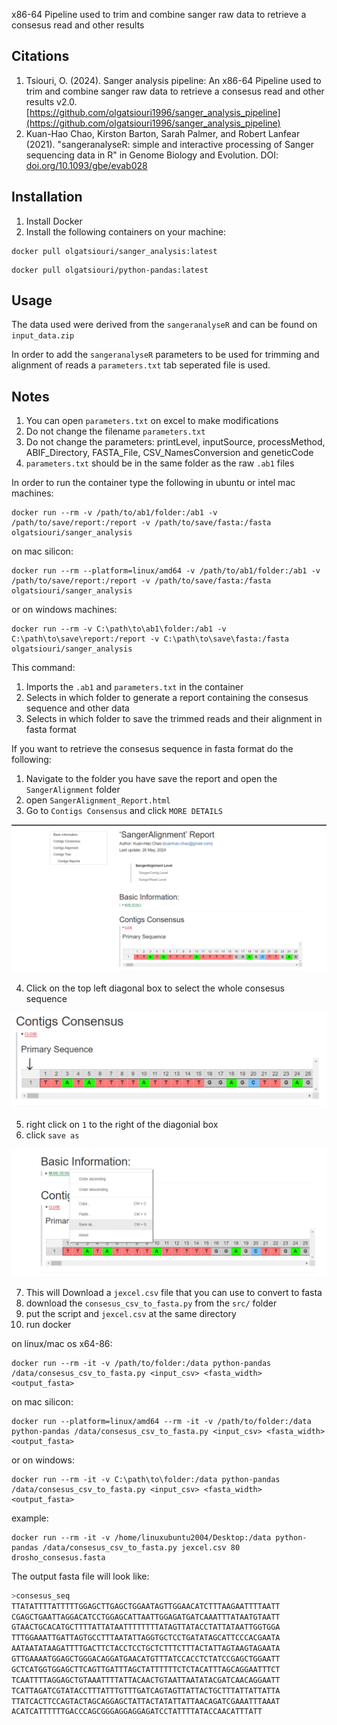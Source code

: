 x86-64 Pipeline used to trim and combine sanger raw data to retrieve a consesus read and other results  

## Citations
1. Tsiouri, O. (2024). Sanger analysis pipeline: An x86-64 Pipeline used to trim and combine sanger raw data to retrieve a consesus read and other results v2.0. [https://github.com/olgatsiouri1996/sanger_analysis_pipeline](https://github.com/olgatsiouri1996/sanger_analysis_pipeline)
2. Kuan-Hao Chao, Kirston Barton, Sarah Palmer, and Robert Lanfear (2021). "sangeranalyseR: simple and interactive processing of Sanger sequencing data in R" in Genome Biology and Evolution. DOI: [doi.org/10.1093/gbe/evab028](https://doi.org/10.1093/gbe/evab028)

## Installation
1. Install Docker
2. Install the following containers on your machine:

```shell
docker pull olgatsiouri/sanger_analysis:latest
```

```shell
docker pull olgatsiouri/python-pandas:latest
```

## Usage

The data used were derived from the `sangeranalyseR` and can be found on `input_data.zip`

In order to add the `sangeranalyseR` parameters to be used for trimming and alignment of reads a `parameters.txt` tab seperated file is used.  

## Νotes
1. You can open `parameters.txt` on excel to make modifications
2. Do not change the filename `parameters.txt`
3. Do not change the parameters: printLevel, inputSource, processMethod, ABIF_Directory, FASTA_File, CSV_NamesConversion and geneticCode
4. `parameters.txt` should be in the same folder as the raw `.ab1` files

In order to run the container type the following in ubuntu or intel mac machines:  

```shell
docker run --rm -v /path/to/ab1/folder:/ab1 -v /path/to/save/report:/report -v /path/to/save/fasta:/fasta olgatsiouri/sanger_analysis  
```
on mac silicon:

```shell
docker run --rm --platform=linux/amd64 -v /path/to/ab1/folder:/ab1 -v /path/to/save/report:/report -v /path/to/save/fasta:/fasta olgatsiouri/sanger_analysis  
```

or on windows machines:

```shell
docker run --rm -v C:\path\to\ab1\folder:/ab1 -v C:\path\to\save\report:/report -v C:\path\to\save\fasta:/fasta olgatsiouri/sanger_analysis  
```
This command:

1. Imports the `.ab1` and `parameters.txt` in the container
2. Selects in which folder to generate a report containing the consesus sequence and other data
3. Selects in which folder to save the trimmed reads and their alignment in fasta format

If you want to retrieve the consesus sequence in fasta format do the following:

1. Navigate to the folder you have save the report and open the `SangerAlignment` folder
2. open `SangerAlignment_Report.html`
3. Go to `Contigs Consensus` and click `MORE DETAILS`

![](img/figure1.png)

4. Click on the top left diagonal box to select the whole consesus sequence

![](img/figure2.png)

5. right click on `1` to the right of the diagonial box
6. click `save as`

![](img/figure3.png)

7. This will Download a `jexcel.csv` file that you can use to convert to fasta 
8. download the `consesus_csv_to_fasta.py` from the `src/` folder
9. put the script and `jexcel.csv` at the same directory
10. run docker

on linux/mac os x64-86:

```shell
docker run --rm -it -v /path/to/folder:/data python-pandas /data/consesus_csv_to_fasta.py <input_csv> <fasta_width> <output_fasta>
```
on mac silicon:

```shell
docker run --platform=linux/amd64 --rm -it -v /path/to/folder:/data python-pandas /data/consesus_csv_to_fasta.py <input_csv> <fasta_width> <output_fasta>
```
or on windows:

```shell
docker run --rm -it -v C:\path\to\folder:/data python-pandas /data/consesus_csv_to_fasta.py <input_csv> <fasta_width> <output_fasta>
```
example:

```shell
docker run --rm -it -v /home/linuxubuntu2004/Desktop:/data python-pandas /data/consesus_csv_to_fasta.py jexcel.csv 80 drosho_consesus.fasta
```
The output fasta file will look like:
```s
>consesus_seq
TTATATTTTATTTTTGGAGCTTGAGCTGGAATAGTTGGAACATCTTTAAGAATTTTAATT
CGAGCTGAATTAGGACATCCTGGAGCATTAATTGGAGATGATCAAATTTATAATGTAATT
GTAACTGCACATGCTTTTATTATAATTTTTTTTATAGTTATACCTATTATAATTGGTGGA
TTTGGAAATTGATTAGTGCCTTTAATATTAGGTGCTCCTGATATAGCATTCCCACGAATA
AATAATATAAGATTTTGACTTCTACCTCCTGCTCTTTCTTTACTATTAGTAAGTAGAATA
GTTGAAAATGGAGCTGGGACAGGATGAACATGTTTATCCACCTCTATCCGAGCTGGAATT
GCTCATGGTGGAGCTTCAGTTGATTTAGCTATTTTTTCTCTACATTTAGCAGGAATTTCT
TCAATTTTAGGAGCTGTAAATTTTATTACAACTGTAATTAATATACGATCAACAGGAATT
TCATTAGATCGTATACCTTTATTTGTTTGATCAGTAGTTATTACTGCTTTATTATTATTA
TTATCACTTCCAGTACTAGCAGGAGCTATTACTATATTATTAACAGATCGAAATTTAAAT
ACATCATTTTTTGACCCAGCGGGAGGAGGAGATCCTATTTTATACCAACATTTATT
```
